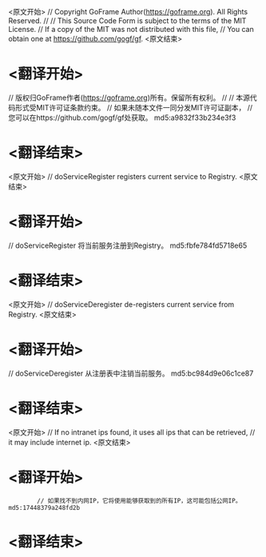 
<原文开始>
// Copyright GoFrame Author(https://goframe.org). All Rights Reserved.
//
// This Source Code Form is subject to the terms of the MIT License.
// If a copy of the MIT was not distributed with this file,
// You can obtain one at https://github.com/gogf/gf.
<原文结束>

# <翻译开始>
// 版权归GoFrame作者(https://goframe.org)所有。保留所有权利。
//
// 本源代码形式受MIT许可证条款约束。
// 如果未随本文件一同分发MIT许可证副本，
// 您可以在https://github.com/gogf/gf处获取。 md5:a9832f33b234e3f3
# <翻译结束>


<原文开始>
// doServiceRegister registers current service to Registry.
<原文结束>

# <翻译开始>
// doServiceRegister 将当前服务注册到Registry。 md5:fbfe784fd5718e65
# <翻译结束>


<原文开始>
// doServiceDeregister de-registers current service from Registry.
<原文结束>

# <翻译开始>
// doServiceDeregister 从注册表中注销当前服务。 md5:bc984d9e06c1ce87
# <翻译结束>


<原文开始>
			// If no intranet ips found, it uses all ips that can be retrieved,
			// it may include internet ip.
<原文结束>

# <翻译开始>
			// 如果找不到内网IP，它将使用能够获取到的所有IP，这可能包括公网IP。 md5:17448379a248fd2b
# <翻译结束>

